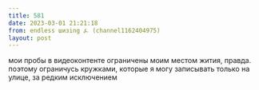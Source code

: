 ```yaml
---
title: 581
date: 2023-03-01 21:21:18
from: endless шизing ⍼ (channel1162404975)
layout: post
---
```


мои пробы в видеоконтенте ограничены моим местом жития, правда. поэтому ограничусь кружками, которые я могу записывать только на улице, за редким исключением
